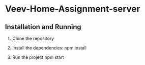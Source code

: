 # Veev-Home-Assignment-server

## Installation and Running

1. Clone the repository

2. Install the dependencies:
   npm install
  
4. Run the project
   npm start

